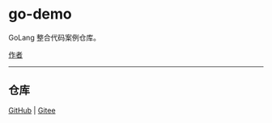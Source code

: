 # go-demo

GoLang 整合代码案例仓库。





[作者](http://javapub.net.cn/)


---

## 仓库

[GitHub](https://github.com/Rodert/go-demo) | [Gitee](https://gitee.com/rodert/go-demo)

